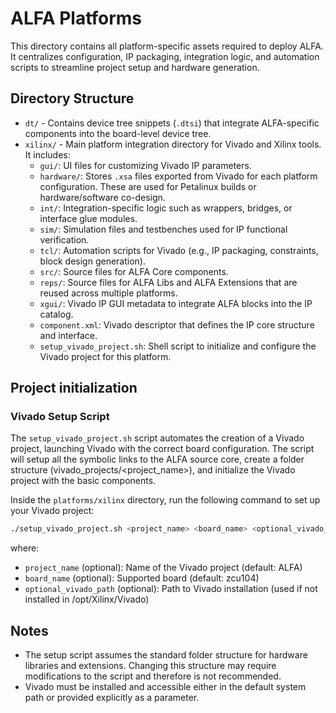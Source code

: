 # ALFA Platforms

This directory contains all platform-specific assets required to deploy ALFA. It centralizes configuration, IP packaging, integration logic, and automation scripts to streamline project setup and hardware generation.

## Directory Structure

- `dt/` - Contains device tree snippets (`.dtsi`) that integrate ALFA-specific components into the board-level device tree.
- `xilinx/` - Main platform integration directory for Vivado and Xilinx tools. It includes:
  - `gui/`: UI files for customizing Vivado IP parameters.
  - `hardware/`: Stores `.xsa` files exported from Vivado for each platform configuration. These are used for Petalinux builds or hardware/software co-design.
  - `int/`: Integration-specific logic such as wrappers, bridges, or interface glue modules.
  - `sim/`: Simulation files and testbenches used for IP functional verification.
  - `tcl/`: Automation scripts for Vivado (e.g., IP packaging, constraints, block design generation).
  - `src/`: Source files for ALFA Core components.
  - `reps/`: Source files for ALFA Libs and ALFA Extensions that are reused across multiple platforms.
  - `xgui/`: Vivado IP GUI metadata to integrate ALFA blocks into the IP catalog.
  - `component.xml`: Vivado descriptor that defines the IP core structure and interface.
  - `setup_vivado_project.sh`: Shell script to initialize and configure the Vivado project for this platform.

## Project initialization

### Vivado Setup Script

The `setup_vivado_project.sh` script automates the creation of a Vivado project, launching Vivado with the correct board configuration. The script will setup all the symbolic links to the ALFA source core, create a folder structure (vivado_projects/<project_name>), and initialize the Vivado project with the basic components.

Inside the `platforms/xilinx` directory, run the following command to set up your Vivado project:
```bash
./setup_vivado_project.sh <project_name> <board_name> <optional_vivado_path>
```

where:

- `project_name` (optional): Name of the Vivado project (default: ALFA)
- `board_name` (optional): Supported board (default: zcu104)
- `optional_vivado_path` (optional): Path to Vivado installation (used if not installed in /opt/Xilinx/Vivado)

## Notes

- The setup script assumes the standard folder structure for hardware libraries and extensions. Changing this structure may require modifications to the script and therefore is not recommended.
- Vivado must be installed and accessible either in the default system path or provided explicitly as a parameter.